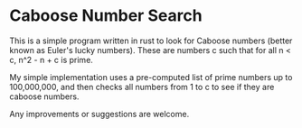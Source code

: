 # Caboose Number Search
This is a simple program written in rust to look for Caboose numbers (better known as Euler's lucky numbers).
These are numbers c such that for all n < c, n^2 - n + c is prime.

My simple implementation uses a pre-computed list of prime numbers up to 100,000,000, and then checks all numbers from 1 to c to see if they are caboose numbers.

Any improvements or suggestions are welcome.